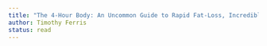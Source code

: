 ```yaml
---
title: "The 4-Hour Body: An Uncommon Guide to Rapid Fat-Loss, Incredible Sex, and Becoming Superhuman"
author: Timothy Ferris
status: read
---
```

